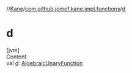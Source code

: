 //[Kane](../index.md)/[com.github.jomof.kane.impl.functions](index.md)/[d](d.md)



# d  
[jvm]  
Content  
val [d](d.md): [AlgebraicUnaryFunction](-algebraic-unary-function/index.md)  



